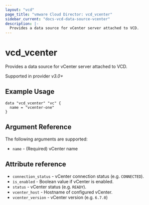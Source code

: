 ```yaml
---
layout: "vcd"
page_title: "vmware Cloud Director: vcd_vcenter"
sidebar_current: "docs-vcd-data-source-vcenter"
description: |-
  Provides a data source for vCenter server attached to VCD.
---
```


# vcd\_vcenter

Provides a data source for vCenter server attached to VCD.

Supported in provider *v3.0+*


## Example Usage

```hcl
data "vcd_vcenter" "vc" {
  name = "vcenter-one"
}
```

## Argument Reference

The following arguments are supported:

* `name` - (Required) vCenter name

## Attribute reference

* `connection_status` -  vCenter connection status (e.g. `CONNECTED`). 
* `is_enabled` -  Boolean value if vCenter is enabled.
* `status` -  vCenter status (e.g. `READY`).
* `vcenter_host` -  Hostname of configured vCenter.
* `vcenter_version` -  vCenter version (e.g. `6.7.0`)

